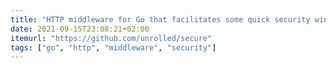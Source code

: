 ```yaml
---
title: "HTTP middleware for Go that facilitates some quick security wins"
date: 2021-09-15T23:08:21+02:00
itemurl: "https://github.com/unrolled/secure"
tags: ["go", "http", "middleware", "security"]
---
```

